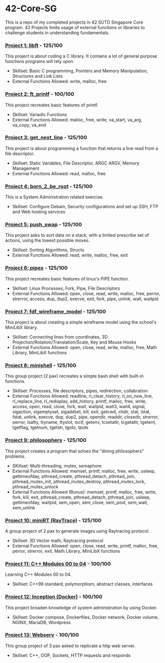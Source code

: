 # 42-Core-SG
This is a repo of my completed projects in 42 SUTD Singapore Core program. 42 Projects limits usage of external functions or libraries to challenge students in understanding fundamentals. 
### [Project 1: libft](https://github.com/ateow/42-Core-SG/tree/main/%2301_libft) - 125/100
This project is about coding a C library. It contains a lot of general purpose functions programs will rely upon.
- Skillset: Basic C programming, Pointers and Memory Manipulation, Structures and Link Lists
- External Functions Allowed: write, malloc, free

### [Project 2: ft_printf](https://github.com/ateow/42-Core-SG/tree/main/%2302_ft_printf) - 100/100
This project recreates basic features of printf.
- Skillset: Variadic Functions
- External Functions Allowed: malloc, free, write, va_start, va_arg, va_copy, va_end

### [Project 3: get_next_line](https://github.com/ateow/42-Core-SG/tree/main/%2303_get_next_line) - 125/100
This project is about programming a function that returns a line read from a file descriptor.
- Skillset: Static Variables, File Descriptor, ARGC ARGV, Memory Management
- External Functions Allowed: read, malloc, free

### [Project 4: born_2_be_root](https://github.com/ateow/42-Core-SG/tree/main/%2304_born2beRoot) - 125/100
This is a System Administration related exercise.
- Skillset: Configure Debain, Security configurations and set up SSH, FTP and Web hosting services

### [Project 5: push_swap](https://github.com/ateow/42-Core-SG/tree/main/%2305_push_swap) - 125/100
This project asks to sort data on a stack, with a limited prescribe set of actions, using the lowest possible moves.
- Skillset: Sorting Algorithms, Structs
- External Functions Allowed: read, write, malloc, free, exit

### [Project 6: pipex](https://github.com/ateow/42-Core-SG/tree/main/%2306_pipex) - 125/100
This project recreates basic features of linux's PIPE function.
- Skillset: Linux Processes, Fork, Pipe, File Descriptors
- External Functions Allowed: open, close, read, write, malloc, free, perror, strerror, access, dup, dup2, execve, exit, fork, pipe, unlink, wait, waitpid

### [Project 7: fdf_wireframe_model](https://github.com/ateow/42-Core-SG/tree/main/%2307_FdF_wireframe_model) - 125/100
This project is about creating a simple wireframe model using the school's MiniLibX library.
- Skillset: Connecting lines from coordinates, 3D Projection/Rotation/Translation/Scale, Key and Mouse Hooks
- External Functions Allowed: open, close, read, write, malloc, free, Math Library, MiniLibX functions

### [Project 8: minishell](https://github.com/ateow/42-Core-SG/tree/main/%2308_minishell) - 125/100
This group project (2 pax) recreates a simple bash shell with built-in functions.
- Skillset: Processes, file descriptors, pipes, redirection, collabration
- External Functions Allowed: readline, rl_clear_history, rl_on_new_line, rl_replace_line, rl_redisplay, add_history, printf, malloc, free, write, access, open, read, close, fork, wait, waitpid, wait3, wait4, signal, sigaction, sigemptyset, sigaddset, kill, exit, getcwd, chdir, stat, lstat, fstat, unlink, execve, dup, dup2, pipe, opendir, readdir, closedir, strerror, perror, isatty, ttyname, ttyslot, ioctl, getenv, tcsetattr, tcgetattr, tgetent, tgetflag, tgetnum, tgetstr, tgoto, tputs

### [Project 9: philosophers](https://github.com/ateow/42-Core-SG/tree/main/%2309_philosophers) - 125/100
This project creates a program that solves the "dining philosophers" problems.
- SKillset: Multi-threading, mutex, semaphore
- External Functions Allowed: memset, printf, malloc, free, write, usleep, gettimeofday, pthread_create, pthread_detach, pthread_join, pthread_mutex_init, pthread_mutex_destroy, pthread_mutex_lock, pthread_mutex_unlock
- External Functions Allowed (Bonus): memset, printf, malloc, free, write, fork, kill, exit, pthread_create, pthread_detach, pthread_join, usleep, gettimeofday, waitpid, sem_open, sem_close, sem_post, sem_wait, sem_unlink

### [Project 10: miniRT (RayTrace)](https://github.com/ateow/42-Core-SG/tree/main/%2310_miniRT) - 125/100
A group project of 2 pax to generate images using Raytracing protocol. 
- Skillset: 3D Vector math, Raytracing protocol
- External Functions Allowed: open, close, read, write, printf, malloc, free, perror, strerror, exit, Math Library, MiniLibX functions

### [Project 11: C++ Modules 00 to 04](https://github.com/ateow/42-Core-SG/tree/main/%2311_C++_modules) - 100/100
Learning C++ Modules 00 to 04. 
- Skillset: C++98 standard, polymorphism, abstract classes, interfaces

### [Project 12: Inception (Docker)](https://github.com/ateow/42-Core-SG/tree/main/%2312_inception) - 100/100
This project broaden knowledge of system administration by using Docker. 
- Skillset: Docker compose, Dockerfiles, Docker network, Docker volume, NGINX, MariaDB, Wordpress

### [Project 13: Webserv](https://github.com/ateow/42-Core-SG/tree/main/%2313_webserv) - 100/100
This group project of 3 pax asked to replicate a http web server.
- Skillset: C++, OOP, Sockets, HTTP requests and responds 

